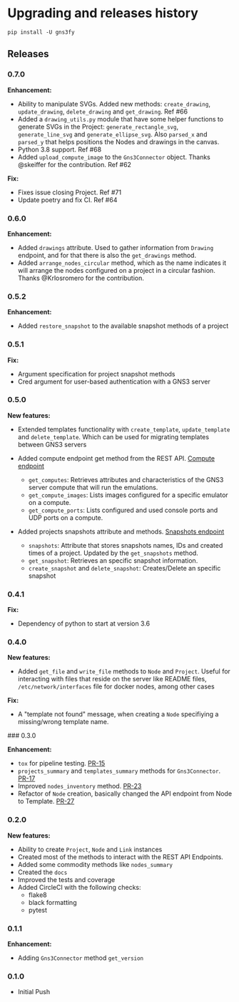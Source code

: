 # Upgrading and releases history

```shell
pip install -U gns3fy
```

## Releases

### 0.7.0

**Enhancement:**

- Ability to manipulate SVGs. Added new methods: `create_drawing`, `update_drawing`, `delete_drawing` and `get_drawing`. Ref #66
- Added a `drawing_utils.py` module that have some helper functions to generate SVGs in the Project: `generate_rectangle_svg`, `generate_line_svg` and `generate_ellipse_svg`. Also `parsed_x` and `parsed_y` that helps positions the Nodes and drawings in the canvas.
- Python 3.8 support. Ref #68
- Added `upload_compute_image` to the `Gns3Connector` object. Thanks @skeiffer for the contribution. Ref #62

**Fix:**

- Fixes issue closing Project. Ref #71
- Update poetry and fix CI. Ref #64

### 0.6.0

**Enhancement:**

- Added `drawings` attribute. Used to gather information from `Drawing` endpoint, and for that there is also the `get_drawings` method.
- Added `arrange_nodes_circular` method, which as the name indicates it will arrange the nodes configured on a project in a circular fashion. Thanks @Krlosromero for the contribution.

### 0.5.2

**Enhancement:**

- Added `restore_snapshot` to the available snapshot methods of a project

### 0.5.1

**Fix:**

- Argument specification for project snapshot methods
- Cred argument for user-based authentication with a GNS3 server

### 0.5.0

**New features:**

- Extended templates functionality with `create_template`, `update_template` and `delete_template`. Which can be used for migrating templates between GNS3 servers

- Added compute endpoint get method from the REST API. [Compute endpoint](http://api.gns3.net/en/2.2/api/v2/controller/compute.html)
  - `get_computes`: Retrieves attributes and characteristics of the GNS3 server compute that will run the emulations.
  - `get_compute_images`: Lists images configured for a specific emulator on a compute.
  - `get_compute_ports`: Lists configured and used console ports and UDP ports on a compute.

- Added projects snapshots attribute and methods. [Snapshots endpoint](http://api.gns3.net/en/2.2/api/v2/controller/snapshot.html)
  - `snapshots`: Attribute that stores snapshots names, IDs and created times of a project. Updated by the `get_snapshots` method.
  - `get_snapshot`: Retrieves an specific snapshot information.
  - `create_snapshot` and `delete_snapshot`: Creates/Delete an specific snapshot

### 0.4.1

**Fix:**

- Dependency of python to start at version 3.6

### 0.4.0

**New features:**

- Added `get_file` and `write_file` methods to `Node` and `Project`. Useful for interacting with files that reside on the server like README files, `/etc/network/interfaces` file for docker nodes, among other cases

**Fix:**

- A "template not found" message, when creating a `Node` specifiying a missing/wrong template name.

### 0.3.0

**Enhancement:**

- `tox` for pipeline testing. [PR-15](https://github.com/davidban77/gns3fy/pull/15)
- `projects_summary` and `templates_summary` methods for `Gns3Connector`. [PR-17](https://github.com/davidban77/gns3fy/pull/17)
- Improved `nodes_inventory` method. [PR-23](https://github.com/davidban77/gns3fy/pull/23)
- Refactor of `Node` creation, basically changed the API endpoint from Node to Template. [PR-27](https://github.com/davidban77/gns3fy/pull/27)

### 0.2.0

**New features:**

- Ability to create `Project`, `Node` and `Link` instances
- Created most of the methods to interact with the REST API Endpoints.
- Added some commodity methods like `nodes_summary`
- Created the `docs`
- Improved the tests and coverage
- Added CircleCI with the following checks:
  - flake8
  - black formatting
  - pytest

### 0.1.1

**Enhancement:**

- Adding `Gns3Connector` method `get_version`

### 0.1.0

- Initial Push
